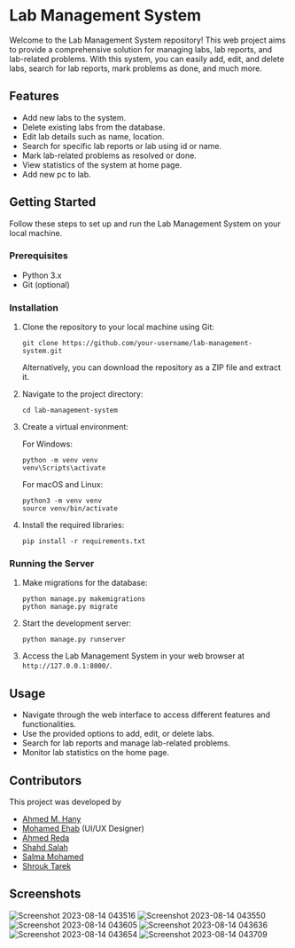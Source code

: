 
# Lab Management System



Welcome to the Lab Management System repository! This web project aims to provide a comprehensive solution for managing labs, lab reports, and lab-related problems. With this system, you can easily add, edit, and delete labs, search for lab reports, mark problems as done, and much more.

## Features

- Add new labs to the system.
- Delete existing labs from the database.
- Edit lab details such as name, location.
- Search for specific lab reports or lab using id or name.
- Mark lab-related problems as resolved or done.
- View statistics of the system at home page.
- Add new pc to lab.

## Getting Started

Follow these steps to set up and run the Lab Management System on your local machine.

### Prerequisites

- Python 3.x
- Git (optional)

### Installation

1. Clone the repository to your local machine using Git:

   ```
   git clone https://github.com/your-username/lab-management-system.git
   ```

   Alternatively, you can download the repository as a ZIP file and extract it.

2. Navigate to the project directory:

   ```
   cd lab-management-system
   ```

3. Create a virtual environment:

   For Windows:

   ```
   python -m venv venv
   venv\Scripts\activate
   ```

   For macOS and Linux:

   ```
   python3 -m venv venv
   source venv/bin/activate
   ```

4. Install the required libraries:

   ```
   pip install -r requirements.txt
   ```

### Running the Server

1. Make migrations for the database:

   ```
   python manage.py makemigrations
   python manage.py migrate
   ```

2. Start the development server:

   ```
   python manage.py runserver
   ```

3. Access the Lab Management System in your web browser at `http://127.0.0.1:8000/`.

## Usage

- Navigate through the web interface to access different features and functionalities.
- Use the provided options to add, edit, or delete labs.
- Search for lab reports and manage lab-related problems.
- Monitor lab statistics on the home page.

## Contributors

This project was developed by
- [Ahmed M. Hany](https://github.com/ahmedmo112)
- [Mohamed Ehab](https://github.com/MoEhab27) (UI/UX Designer)
- [Ahmed Reda](https://github.com/ahmedreda153)
- [Shahd Salah](https://github.com/Unicorn2105)
- [Salma Mohamed](https://github.com/salma12004)
- [Shrouk Tarek](https://github.com/shroukk7)

## Screenshots
  
![Screenshot 2023-08-14 043516](https://github.com/ahmedmo112/lab_managment_system/assets/78311079/e1f6048c-e085-4762-9985-e07bfd84e9e4)
![Screenshot 2023-08-14 043550](https://github.com/ahmedmo112/lab_managment_system/assets/78311079/293455af-8394-4daf-b1f7-4bdd63e44a8e)
![Screenshot 2023-08-14 043605](https://github.com/ahmedmo112/lab_managment_system/assets/78311079/8819d746-df58-413e-abf8-d581229c4e20)
![Screenshot 2023-08-14 043636](https://github.com/ahmedmo112/lab_managment_system/assets/78311079/32fe1072-9863-4e0f-a609-15a3da884810)
![Screenshot 2023-08-14 043654](https://github.com/ahmedmo112/lab_managment_system/assets/78311079/40e4dc19-2542-4ba5-8fb1-a908d07e5b63)
![Screenshot 2023-08-14 043709](https://github.com/ahmedmo112/lab_managment_system/assets/78311079/19b16369-c6ef-4212-9e04-06d9f2afb4e3)




